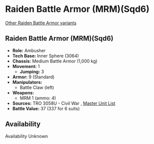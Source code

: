 # Raiden Battle Armor (MRM)(Sqd6) 

[Other Raiden Battle Armor variants](../raiden_battle_armor.md) 

## Raiden Battle Armor (MRM)(Sqd6) 

- **Role:** Ambusher 
- **Tech Base:** Inner Sphere (3064) 
- **Chassis:** Medium Battle Armor (1,000 kg) 
- **Movement:** 1 
  - **Jumping:** 3 
- **Armor:** 9 (Standard) 
- **Manipulators:** 
  - Battle Claw (left) 
- **Weapons:** 
  - MRM 1 (ammo: 4) 
- **Sources:** TRO 3058U - Civil War , [Master Unit List](http://masterunitlist.info/Unit/Details/8942) 
- **Battle Value:** 37 (337 for 6 suits) 

## Availability 

Availability Unknown 

